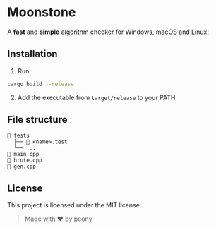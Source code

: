 # Moonstone

A **fast** and **simple** algorithm checker for Windows, macOS and Linux!

## Installation

1. Run

```sh
cargo build --release
```

2. Add the executable from `target/release` to your PATH

## File structure

```
📁 tests
  ├── 📄 <name>.test
  └── ...
📄 main.cpp
📄 brute.cpp
📄 gen.cpp
```

## License

This project is licensed under the MIT license.

> Made with ❤️ by peony

